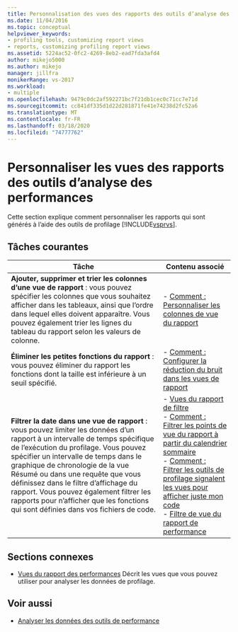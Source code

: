 ```yaml
---
title: Personnalisation des vues des rapports des outils d’analyse des performances | Microsoft Docs
ms.date: 11/04/2016
ms.topic: conceptual
helpviewer_keywords:
- profiling tools, customizing report views
- reports, customizing profiling report views
ms.assetid: 5224ac52-0fc2-4269-8eb2-ead7fda3afd4
author: mikejo5000
ms.author: mikejo
manager: jillfra
monikerRange: vs-2017
ms.workload:
- multiple
ms.openlocfilehash: 9479c0dc2af592271bc7f21db1cec0c71cc7e71d
ms.sourcegitcommit: cc841df335d1d22d281871fe41e74238d2fc52a6
ms.translationtype: MT
ms.contentlocale: fr-FR
ms.lasthandoff: 03/18/2020
ms.locfileid: "74777762"
---
```

# <a name="customize-performance-tools-report-views"></a>Personnaliser les vues des rapports des outils d’analyse des performances
Cette section explique comment personnaliser les rapports qui sont générés à l’aide des outils de profilage [!INCLUDE[vsprvs](../code-quality/includes/vsprvs_md.md)].

## <a name="common-tasks"></a>Tâches courantes

|Tâche|Contenu associé|
|----------|---------------------|
|**Ajouter, supprimer et trier les colonnes d’une vue de rapport** : vous pouvez spécifier les colonnes que vous souhaitez afficher dans les tableaux, ainsi que l’ordre dans lequel elles doivent apparaître. Vous pouvez également trier les lignes du tableau du rapport selon les valeurs de colonne.|-   [Comment : Personnaliser les colonnes de vue du rapport](../profiling/how-to-customize-report-view-columns.md)|
|**Éliminer les petites fonctions du rapport** : vous pouvez éliminer du rapport les fonctions dont la taille est inférieure à un seuil spécifié.|-   [Comment : Configurer la réduction du bruit dans les vues de rapport](../profiling/how-to-configure-noise-reduction-in-report-views.md)|
|**Filtrer la date dans une vue de rapport** : vous pouvez limiter les données d’un rapport à un intervalle de temps spécifique de l’exécution du profilage. Vous pouvez spécifier un intervalle de temps dans le graphique de chronologie de la vue Résumé ou dans une requête que vous définissez dans le filtre d’affichage du rapport. Vous pouvez également filtrer les rapports pour n’afficher que les fonctions qui sont définies dans vos fichiers de code.|-   [Vues du rapport de filtre](../profiling/filtering-report-views.md)<br />-   [Comment : Filtrer les points de vue du rapport à partir du calendrier sommaire](../profiling/how-to-filter-report-views-from-the-summary-timeline.md)<br />-   [Comment : Filtrer les outils de profilage signalent les vues pour afficher juste mon code](../profiling/how-to-filter-profiling-tools-report-views-to-display-just-my-code.md)<br />-   [Filtre de vue du rapport de performance](../profiling/performance-report-view-filter.md)|

## <a name="related-sections"></a>Sections connexes
- [Vues du rapport des performances](../profiling/performance-report-views.md) Décrit les vues que vous pouvez utiliser pour analyser les données de profilage.

## <a name="see-also"></a>Voir aussi
- [Analyser les données des outils de performance](../profiling/analyzing-performance-tools-data.md)
